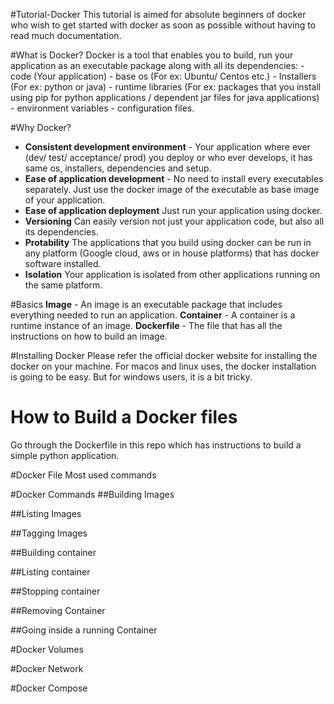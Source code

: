 #Tutorial-Docker
This tutorial is aimed for absolute beginners of docker who wish to get started with docker as soon as possible without having to read much documentation.

#What is Docker?
Docker is a tool that enables you to build, run your application as an executable package along with all its dependencies:
        - code (Your application)
        - base os (For ex: Ubuntu/ Centos etc.)
        - Installers (For ex: python or java)
        - runtime libraries (For ex: packages that you install using pip for python applications / dependent jar files for java applications)
        - environment variables
        - configuration files.

#Why Docker?
- **Consistent development environment** - Your application where ever (dev/ test/ acceptance/ prod) you deploy or who ever develops, it has same os, installers, dependencies and setup.
- **Ease of application development** - No need to install every executables separately. Just use the docker image of the executable as base image of your application.
- **Ease of application deployment** Just run your application using docker.
- **Versioning** Can easily version not just your application code, but also all its dependencies.
- **Protability** The applications that you build using docker can be run in any platform (Google cloud, aws or in house platforms) that has docker software installed.
- **Isolation** Your application is isolated from other applications running on the same platform.

#Basics
**Image** \- An image is an executable package that includes everything needed to run an application.
**Container** \- A container is a runtime instance of an image.
**Dockerfile** \- The file that has all the instructions on how to build an image.

#Installing Docker
Please refer the official docker website for installing the docker on your machine.
For macos and linux uses, the docker installation is going to be easy.
But for windows users, it is a bit tricky.

# How to Build a Docker files
Go through the Dockerfile in this repo which has instructions to build a simple python application.

#Docker File Most used commands


#Docker Commands
##Building Images

##Listing Images

##Tagging Images

##Building container

##Listing container

##Stopping container

##Removing Container

##Going inside a running Container

#Docker Volumes

#Docker Network

#Docker Compose
